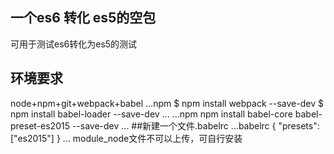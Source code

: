 ## 一个es6 转化 es5的空包
可用于测试es6转化为es5的测试
## 环境要求
node+npm+git+webpack+babel
...npm
$ npm install webpack --save-dev
$ npm install babel-loader --save-dev
...
...npm
npm install babel-core babel-preset-es2015 --save-dev
...
##新建一个文件.babelrc
...babelrc
{ "presets": ["es2015"] }
...
module_node文件不可以上传，可自行安装
